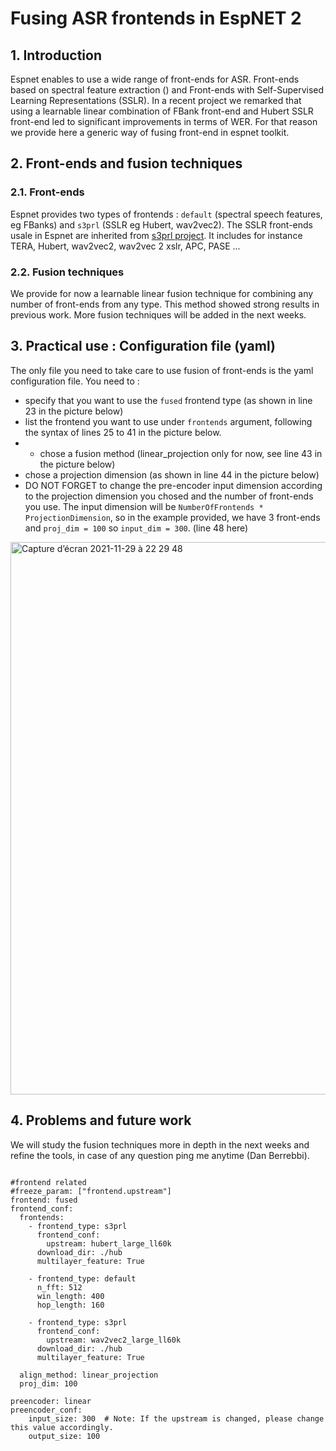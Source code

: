 # Fusing ASR frontends in EspNET 2 

## 1. Introduction 

Espnet enables to use a wide range of front-ends for ASR. Front-ends based on spectral feature extraction () and Front-ends with Self-Supervised Learning Representations (SSLR). 
In a recent project we remarked that using a learnable linear combination of FBank front-end and Hubert SSLR front-end led to significant improvements in terms of WER. 
For that reason we provide here a generic way of fusing front-end in espnet toolkit.


## 2. Front-ends and fusion techniques 

### 2.1. Front-ends

Espnet provides two types of frontends : ```default``` (spectral speech features, eg FBanks) and ```s3prl``` (SSLR eg Hubert, wav2vec2). The SSLR front-ends usale in Espnet are inherited from [s3prl project](https://github.com/s3prl/s3prl). It includes for instance TERA, Hubert, wav2vec2, wav2vec 2 xslr, APC, PASE ... 

### 2.2. Fusion techniques

We provide for now a learnable linear fusion technique for combining any number of front-ends from any type. This method showed strong results in previous work. More fusion techniques will be added in the next weeks.


## 3. Practical use : Configuration file (yaml) 

The only file you need to take care to use fusion of front-ends is the yaml configuration file. You need to : 
* specify that you want to use the ```fused``` frontend type (as shown in line 23 in the picture below) 
* list the frontend you want to use under ```frontends``` argument, following the syntax of lines 25 to 41 in the picture below. 
* * chose a fusion method (linear_projection only for now, see line 43 in the picture below)
* chose a projection dimension (as shown in line 44 in the picture below) 
* DO NOT FORGET to change the pre-encoder input dimension according to the projection dimension you chosed and the number of front-ends you use. The input dimension will be ```NumberOfFrontends * ProjectionDimension```, so in the example provided, we have 3 front-ends and ```proj_dim = 100``` so ```input_dim = 300```. (line 48 here)



 <img width="884" alt="Capture d’écran 2021-11-29 à 22 29 48" src="https://user-images.githubusercontent.com/53098519/143980781-f3527066-9375-4740-8e03-66590d3d9576.png">



## 4. Problems and future work

We will study the fusion techniques more in depth in the next weeks and refine the tools, in case of any question ping me anytime (Dan Berrebbi). 


```

#frontend related 
#freeze_param: ["frontend.upstream"] 
frontend: fused
frontend_conf: 
  frontends:
    - frontend_type: s3prl
      frontend_conf:
        upstream: hubert_large_ll60k
      download_dir: ./hub
      multilayer_feature: True
      
    - frontend_type: default
      n_fft: 512
      win_length: 400
      hop_length: 160

    - frontend_type: s3prl
      frontend_conf:
        upstream: wav2vec2_large_ll60k
      download_dir: ./hub
      multilayer_feature: True

  align_method: linear_projection
  proj_dim: 100     

preencoder: linear
preencoder_conf:
    input_size: 300  # Note: If the upstream is changed, please change this value accordingly.
    output_size: 100
```

 
